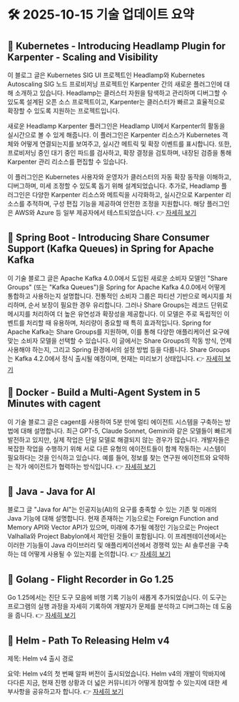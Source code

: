 # 🛠️ 2025-10-15 기술 업데이트 요약

## 🔹 Kubernetes - Introducing Headlamp Plugin for Karpenter - Scaling and Visibility
이 블로그 글은 Kubernetes SIG UI 프로젝트인 Headlamp와 Kubernetes Autoscaling SIG 노드 프로비저닝 프로젝트인 Karpenter 간의 새로운 플러그인에 대해 소개하고 있습니다. Headlamp는 클러스터 자원을 탐색하고 관리하며 디버그할 수 있도록 설계된 오픈 소스 프로젝트이고, Karpenter는 클러스터가 빠르고 효율적으로 확장할 수 있도록 지원하는 프로젝트입니다.

새로운 Headlamp Karpenter 플러그인은 Headlamp UI에서 Karpenter의 활동을 실시간으로 볼 수 있게 해줍니다. 이 플러그인은 Karpenter 리소스가 Kubernetes 객체와 어떻게 연결되는지를 보여주고, 실시간 메트릭 및 확장 이벤트를 표시합니다. 또한, 프로비저닝 중인 대기 중인 파드를 검사하고, 확장 결정을 검토하며, 내장된 검증을 통해 Karpenter 관리 리소스를 편집할 수 있습니다.

이 플러그인은 Kubernetes 사용자와 운영자가 클러스터의 자동 확장 동작을 이해하고, 디버그하며, 미세 조정할 수 있도록 돕기 위해 설계되었습니다. 추가로, Headlamp 플러그인은 다양한 Karpenter 리소스와 메트릭을 시각화하고, 실시간으로 Karpenter 리소스를 추적하며, 구성 편집 기능을 제공하여 안전한 조정을 지원합니다. 해당 플러그인은 AWS와 Azure 등 일부 제공자에서 테스트되었습니다.
👉 [자세히 보기](https://kubernetes.io/blog/2025/10/06/introducing-headlamp-plugin-for-karpenter/)

## 🔹 Spring Boot - Introducing Share Consumer Support (Kafka Queues) in Spring for Apache Kafka
이 기술 블로그 글은 Apache Kafka 4.0.0에서 도입된 새로운 소비자 모델인 "Share Groups" (또는 "Kafka Queues")을 Spring for Apache Kafka 4.0.0에서 어떻게 통합하고 사용하는지 설명합니다. 전통적인 소비자 그룹은 파티션 기반으로 메시지를 처리하며, 순서 보장이 필요한 경우 유리합니다. 그러나 Share Groups는 레코드 단위로 메시지를 처리하여 더 높은 유연성과 확장성을 제공합니다. 이 모델은 주로 독립적인 이벤트를 처리할 때 유용하며, 처리량이 중요할 때 특히 효과적입니다. Spring for Apache Kafka는 Share Groups를 지원하며, 이를 통해 다양한 애플리케이션 요구에 맞는 소비자 모델을 선택할 수 있습니다. 이 글에서는 Share Groups의 작동 방식, 언제 사용해야 하는지, 그리고 Spring 환경에서의 설정 방법 등을 다룹니다. Share Groups는 Kafka 4.2.0에서 정식 출시될 예정이며, 현재는 미리보기 상태입니다.
👉 [자세히 보기](https://spring.io/blog/2025/10/14/introducing-spring-kafka-share-consumer)

## 🔹 Docker - Build a Multi-Agent System in 5 Minutes with cagent
이 기술 블로그 글은 cagent를 사용하여 5분 만에 멀티 에이전트 시스템을 구축하는 방법에 대해 설명합니다. 최근 GPT-5, Claude Sonnet, Gemini와 같은 모델들이 빠르게 발전하고 있지만, 실제 작업은 단일 모델로 해결되지 않는 경우가 많습니다. 개발자들은 복잡한 작업을 수행하기 위해 서로 다른 유형의 에이전트들이 함께 작동하는 시스템이 필요하다는 것을 인식하고 있습니다. 예를 들어, 정보를 찾는 연구원 에이전트와 요약하는 작가 에이전트가 협력하는 방식입니다.
👉 [자세히 보기](https://www.docker.com/blog/how-to-build-a-multi-agent-system/)

## 🔹 Java - Java for AI
블로그 글 "Java for AI"는 인공지능(AI)의 요구를 충족할 수 있는 기존 및 미래의 Java 기능에 대해 설명합니다. 현재 존재하는 기능으로는 Foreign Function and Memory API와 Vector API가 있으며, 미래에 추가될 예정인 기능으로는 Project Valhalla와 Project Babylon에서 제안된 것들이 포함됩니다. 이 프레젠테이션에서는 이러한 기능들이 Java 라이브러리 및 애플리케이션에서 경쟁력 있는 AI 솔루션을 구축하는 데 어떻게 사용될 수 있는지를 논의합니다.
👉 [자세히 보기](https://inside.java/2025/10/14/devoxxbelgium-java-for-ai/)

## 🔹 Golang - Flight Recorder in Go 1.25
Go 1.25에서는 진단 도구 모음에 비행 기록 기능이 새롭게 추가되었습니다. 이 도구는 프로그램의 실행 과정을 자세히 기록하여 개발자가 문제를 분석하고 디버그하는 데 도움을 줍니다.
👉 [자세히 보기](https://go.dev/blog/flight-recorder)

## 🔹 Helm - Path To Releasing Helm v4
제목: Helm v4 출시 경로

요약: Helm v4의 첫 번째 알파 버전이 출시되었습니다. Helm v4의 개발이 막바지에 다다른 지금, 현재 진행 상황과 더 넓은 커뮤니티가 어떻게 참여할 수 있는지에 대한 세부사항을 공유하고자 합니다.
👉 [자세히 보기](https://helm.sh/blog/path-to-helm-v4/)

